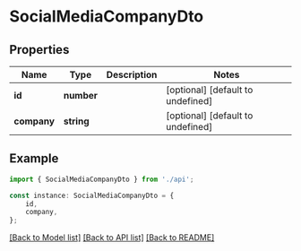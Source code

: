 # SocialMediaCompanyDto


## Properties

Name | Type | Description | Notes
------------ | ------------- | ------------- | -------------
**id** | **number** |  | [optional] [default to undefined]
**company** | **string** |  | [optional] [default to undefined]

## Example

```typescript
import { SocialMediaCompanyDto } from './api';

const instance: SocialMediaCompanyDto = {
    id,
    company,
};
```

[[Back to Model list]](../README.md#documentation-for-models) [[Back to API list]](../README.md#documentation-for-api-endpoints) [[Back to README]](../README.md)

